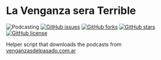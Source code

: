 # La Venganza sera Terrible

![Podcasting](https://img.shields.io/badge/podcasting-awesome-blue.svg)
[![GitHub issues ](https://img.shields.io/github/issues/icaoberg/la_venganza_sera_terrible.svg)](https://github.com/icaoberg/la_venganza_sera_terrible/issues)
[![GitHub forks](https://img.shields.io/github/forks/icaoberg/la_venganza_sera_terrible.svg)](https://github.com/icaoberg/la_venganza_sera_terrible/network)
[![GitHub stars](https://img.shields.io/github/stars/icaoberg/la_venganza_sera_terrible.svg)](https://github.com/icaoberg/la_venganza_sera_terrible/stargazers)
[![GitHub license](https://img.shields.io/badge/license-GPLv3-blue.svg)](https://raw.githubusercontent.com/icaoberg/la_venganza_sera_terrible/master/LICENSE)

Helper script that downloads the podcasts from [venganzasdelpasado.com.ar](https://venganzasdelpasado.com.ar/)
